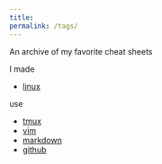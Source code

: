 ```yaml
---
title:
permalink: /tags/
---
```

An archive of my favorite cheat sheets

I made

* [linux](bluelinux.pdf)

use

* [tmux](tmux.pdf)
* [vim](https://vim.rtorr.com/)
* [markdown](markdown.pdf)
* [github](https://rogerdudler.github.io/git-guide/)
